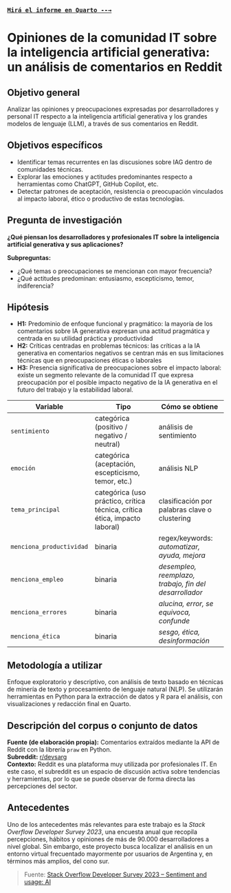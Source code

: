 ### [`Mirá el informe en Quarto --→`](https://lorenzoferreyra.github.io/reddit-data-extraction/Quarto_Research_Doc.html)

# Opiniones de la comunidad IT sobre la inteligencia artificial generativa: un análisis de comentarios en Reddit

## Objetivo general
Analizar las opiniones y preocupaciones expresadas por desarrolladores y personal IT respecto a la inteligencia artificial generativa y los grandes modelos de lenguaje (LLM), a través de sus comentarios en Reddit.

## Objetivos específicos
- Identificar temas recurrentes en las discusiones sobre IAG dentro de comunidades técnicas.  
- Explorar las emociones y actitudes predominantes respecto a herramientas como ChatGPT, GitHub Copilot, etc.  
- Detectar patrones de aceptación, resistencia o preocupación vinculados al impacto laboral, ético o productivo de estas tecnologías.

## Pregunta de investigación
**¿Qué piensan los desarrolladores y profesionales IT sobre la inteligencia artificial generativa y sus aplicaciones?**

**Subpreguntas:**
- ¿Qué temas o preocupaciones se mencionan con mayor frecuencia?  
- ¿Qué actitudes predominan: entusiasmo, escepticismo, temor, indiferencia?

## Hipótesis
- **H1:**  Predominio de enfoque funcional y pragmático:  la mayoría de los comentarios sobre IA generativa expresan una actitud pragmática y centrada en su utilidad práctica y productividad
- **H2:** Críticas centradas en problemas técnicos: las críticas a la IA generativa en comentarios negativos se centran más en sus limitaciones técnicas que en preocupaciones éticas o laborales
- **H3:** Presencia significativa de preocupaciones sobre el impacto laboral: existe un segmento relevante de la comunidad IT que expresa preocupación por el posible impacto negativo de la IA generativa en el futuro del trabajo y la estabilidad laboral.

| Variable                 | Tipo                                                                       | Cómo se obtiene                                        |
| ------------------------ | -------------------------------------------------------------------------- | ------------------------------------------------------ |
| `sentimiento`            | categórica (positivo / negativo / neutral)                                 | análisis de sentimiento                                |
| `emoción`                | categórica (aceptación, escepticismo, temor, etc.)                         | análisis NLP                                           |
| `tema_principal`         | categórica (uso práctico, crítica técnica, crítica ética, impacto laboral) | clasificación por palabras clave o clustering          |
| `menciona_productividad` | binaria                                                                    | regex/keywords: *automatizar, ayuda, mejora*           |
| `menciona_empleo`        | binaria                                                                    | *desempleo, reemplazo, trabajo, fin del desarrollador* |
| `menciona_errores`       | binaria                                                                    | *alucina, error, se equivoca, confunde*                |
| `menciona_ética`         | binaria                                                                    | *sesgo, ética, desinformación*                         |


## Metodología a utilizar
Enfoque exploratorio y descriptivo, con análisis de texto basado en técnicas de minería de texto y procesamiento de lenguaje natural (NLP). Se utilizarán herramientas en Python para la extracción de datos y R para el análisis, con visualizaciones y redacción final en Quarto.

## Descripción del corpus o conjunto de datos
**Fuente (de elaboración propia):** Comentarios extraídos mediante la API de Reddit con la librería `praw` en Python.  
**Subreddit:** [r/devsarg](https://www.reddit.com/r/devsarg)  
**Contexto:** Reddit es una plataforma muy utilizada por profesionales IT. En este caso, el subreddit es un espacio de discusión activa sobre tendencias y herramientas, por lo que se puede observar de forma directa las percepciones del sector.

## Antecedentes
Uno de los antecedentes más relevantes para este trabajo es la *Stack Overflow Developer Survey 2023*, una encuesta anual que recopila percepciones, hábitos y opiniones de más de 90.000 desarrolladores a nivel global. Sin embargo, este proyecto busca localizar el análisis en un entorno virtual frecuentado mayormente por usuarios de Argentina y, en términos más amplios, del cono sur.

> Fuente: [Stack Overflow Developer Survey 2023 – Sentiment and usage: AI](https://survey.stackoverflow.co/2023/#sentiment-and-usage-ai-select)
